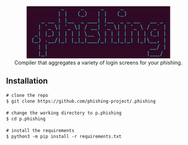 <p align=center>
  <br>
  <a href="" target="_blank"><img src="./images/logo.png"/></a>
  <br>
  <span>Compiler that aggregates a variety of login screens for your phishing.</span>
  <br>
</p>

## Installation

```console
# clone the repo
$ git clone https://github.com/phishing-project/.phishing

# change the working directory to p.phishing
$ cd p.phishing

# install the requirements
$ python3 -m pip install -r requirements.txt